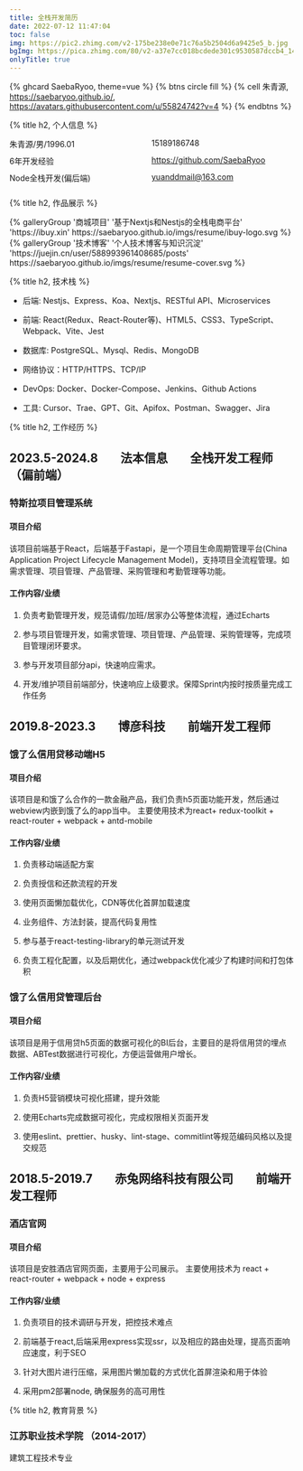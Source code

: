 ```yaml
---
title: 全栈开发简历
date: 2022-07-12 11:47:04
toc: false
img: https://pic2.zhimg.com/v2-175be238e0e71c76a5b2504d6a9425e5_b.jpg
bgImg: https://pica.zhimg.com/80/v2-a37e7cc018bcdede301c9530587dccb4_1440w.jpg
onlyTitle: true
---
```

{% ghcard SaebaRyoo, theme=vue %}
{% btns circle fill %}
  {% cell 朱青源, https://saebaryoo.github.io/, https://avatars.githubusercontent.com/u/55824742?v=4 %}
{% endbtns %}

{% title h2, 个人信息 %}
<div style="display: grid;
  grid-template-columns: 50% 50%;
  grid-template-rows: 30px 30px 30px;">
  <div>朱青源/男/1996.01</div>
  <div><i class="fa-solid fa-phone"></i>15189186748</div>
  <div>6年开发经验</div>
  <div><i class="fa-brands fa-github"></i><a href="https://github.com/SaebaRyoo">https://github.com/SaebaRyoo</a></div>
  <div>Node全栈开发(偏后端)</div>
  <div><i class="fa-regular fa-envelope"></i> <a href="mailto:yuanddmail@163.com">yuanddmail@163.com</a></div>
</div>

{% title h2, 作品展示 %}
<div class="gallery-group-main">
    {% galleryGroup '商城项目' '基于Nextjs和Nestjs的全栈电商平台' 'https://ibuy.xin' https://saebaryoo.github.io/imgs/resume/ibuy-logo.svg %}
    {% galleryGroup '技术博客' '个人技术博客与知识沉淀' 'https://juejin.cn/user/588993961408685/posts' https://saebaryoo.github.io/imgs/resume/resume-cover.svg %}
</div>

{% title h2, 技术栈 %}
- 后端: Nestjs、Express、Koa、Nextjs、RESTful API、Microservices

- 前端: React(Redux、React-Router等)、HTML5、CSS3、TypeScript、Webpack、Vite、Jest

- 数据库: PostgreSQL、Mysql、Redis、MongoDB

- 网络协议：HTTP/HTTPS、TCP/IP

- DevOps: Docker、Docker-Compose、Jenkins、Github Actions

- 工具: Cursor、Trae、GPT、Git、Apifox、Postman、Swagger、Jira

{% title h2, 工作经历 %}
## 2023.5-2024.8        法本信息        全栈开发工程师（偏前端）
### 特斯拉项目管理系统
#### 项目介绍
该项目前端基于React，后端基于Fastapi，是一个项目生命周期管理平台(China Application Project Lifecycle Management Model)，支持项目全流程管理。如需求管理、项目管理、产品管理、采购管理和考勤管理等功能。
#### 工作内容/业绩
1. 负责考勤管理开发，规范请假/加班/居家办公等整体流程，通过Echarts

2. 参与项目管理开发，如需求管理、项目管理、产品管理、采购管理等，完成项目管理闭环要求。

3. 参与开发项目部分api，快速响应需求。

4. 开发/维护项目前端部分，快速响应上级要求。保障Sprint内按时按质量完成工作任务

## 2019.8-2023.3        博彦科技        前端开发工程师
### 饿了么信用贷移动端H5
#### 项目介绍
该项目是和饿了么合作的一款金融产品，我们负责h5页面功能开发，然后通过webview内嵌到饿了么的app当中。
主要使用技术为react+ redux-toolkit + react-router + webpack + antd-mobile
#### 工作内容/业绩
1. 负责移动端适配方案

2. 负责授信和还款流程的开发

3. 使用页面懒加载优化，CDN等优化首屏加载速度

4. 业务组件、方法封装，提高代码复用性

5. 参与基于react-testing-library的单元测试开发

6. 负责工程化配置，以及后期优化，通过webpack优化减少了构建时间和打包体积

### 饿了么信用贷管理后台
#### 项目介绍
该项目是用于信用贷h5页面的数据可视化的BI后台，主要目的是将信用贷的埋点数据、ABTest数据进行可视化，方便运营做用户增长。
#### 工作内容/业绩
1. 负责H5营销模块可视化搭建，提升效能

2. 使用Echarts完成数据可视化，完成权限相关页面开发

3. 使用eslint、prettier、husky、lint-stage、commitlint等规范编码风格以及提交规范

## 2018.5-2019.7        赤兔网络科技有限公司        前端开发工程师
### 酒店官网
#### 项目介绍
该项目是安胜酒店官网页面，主要用于公司展示。
主要使用技术为 react + react-router + webpack + node + express
#### 工作内容/业绩
1. 负责项目的技术调研与开发，把控技术难点

2. 前端基于react,后端采用express实现ssr，以及相应的路由处理，提高页面响应速度，利于SEO

3. 针对大图片进行压缩，采用图片懒加载的方式优化首屏渲染和用于体验

4. 采用pm2部署node, 确保服务的高可用性


{% title h2, 教育背景 %}
### 江苏职业技术学院 （2014-2017）
建筑工程技术专业
